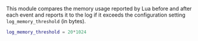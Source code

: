 This module compares the memory usage reported by Lua before and after
each event and reports it to the log if it exceeds the configuration
setting `log_memory_threshold` (in bytes).

``` lua
log_memory_threshold = 20*1024
```

